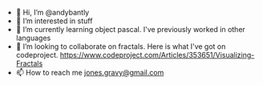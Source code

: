 - 👋 Hi, I’m @andybantly
- 👀 I’m interested in stuff
- 🌱 I’m currently learning object pascal.  I've previously worked in other languages
- 💞️ I’m looking to collaborate on fractals.  Here is what I've got on codeproject.  https://www.codeproject.com/Articles/353651/Visualizing-Fractals
- 📫 How to reach me jones.gravy@gmail.com

<!---
andybantly/andybantly is a ✨ special ✨ repository because its `README.md` (this file) appears on your GitHub profile.
You can click the Preview link to take a look at your changes.
--->

